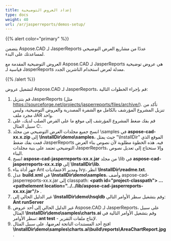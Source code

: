 ```yaml
---
title: إعداد العروض التوضيحية
type: docs
weight: 40
url: /ar/jasperreports/demos-setup/
---
```


{{% alert color="primary" %}}

يتضمن Aspose.CAD لـ JasperReports عددًا من مشاريع العرض التوضيحي لمساعدتك على البدء.

العروض التوضيحية المقدمة مع Aspose.CAD لـ JasperReports هي عروض توضيحية قياسية لـ JasperReports معدلة لعرض استخدام الناشرين الجدد.

{{% /alert %}}

لتشغيل عروض Aspose.CAD لـ JasperReports، قم بإجراء الخطوات التالية:

1. قم بتنزيل JasperReports (مثل https://sourceforge.net/projects/jasperreports/files/archive/). تأكد من تنزيل المشروع المؤرشف بالكامل مع الشفرة المصدرية والعروض التوضيحية، وليس مجرد ملف JAR واحد.
1. قم بفك ضغط المشروع المؤرشف إلى موقع ما على القرص الصلب لديك، على سبيل المثال C:\.
1. انسخ جميع مجلدات العرض التوضيحي من مجلد \samples في **aspose-cad-xx.x.zip** إلى **\InstallDir\demo\samples**، حيث يمثل "\InstallDir" الموقع الذي قمت بفك ضغط JasperReports فيه. هذه الخطوة مطلوبة لأن نصوص بناء العرض التوضيحي تعتمد على بنية مجلدات JasperReports، وإلا ستحتاج إلى تعديل نصوص البناء.
1. انسخ **aspose-cad-jasperreports-xx.x.jar** من مجلد \lib في **aspose-cad-jasperreports-xx.x.zip** إلى **\InstallDir\lib**.
1. جهز أداة بناء Ant ومدير الاعتماديات Ivy، انظر **\InstallDir\readme.txt**.
1. عدل **build.xml** في **\InstallDir\demo\samples**، وأضف aspose-cad-jasperreports-xx.x.jar إلى classpath:
   **\<path id="project-classpath"> ... \<pathelement location="../../lib/aspose-cad-jasperreports-xx.xx.jar"/> </path>**.
1. غير الدليل الحالي إلى **\InstallDir\demo\hsqldb** وقم بتشغيل سطر الأوامر التالي:
   **Ant runServer**
1. غير الدليل الحالي إلى أحد عروض Aspose.CAD لـ JasperReports، على سبيل المثال **\InstallDir\demo\samples\charts.ai** وقم بتشغيل الأوامر التالية في سطر الأوامر:
   **ant test** - لإنتاج ملفات التقرير.
1. افتح أحد المستندات الناتجة لعرضها، على سبيل المثال **\InstallDir\demo\samples\charts.ai\build\reports\AreaChartReport.jpg**.

